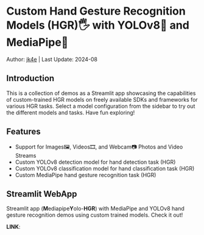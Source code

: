 # Custom Hand Gesture Recognition Models (HGR)🖐️ with YOLOv8🚀 and MediaPipe👋

Author: [jk4e](https://github.com/jk4e) | Last Update: 2024-08

## Introduction

This is a collection of demos as a Streamlit app showcasing the capabilities of custom-trained HGR models on freely available SDKs and frameworks for various HGR tasks. Select a model configuration from the sidebar to try out the different models and tasks.
Have fun exploring!

## Features

- Support for Images🖼️, Videos🎞️, and Webcam📷 Photos and Video Streams
- Custom YOLOv8 detection model for hand detection task (HGR)
- Custom YOLOv8 classification model for hand classification task (HGR)
- Custom MediaPipe hand gesture recognition task (HGR)

## Streamlit WebApp

Streamlit app (**M**ediapipe**Y**olo-**HGR**) with MediaPipe and YOLOv8 hand gesture recognition demos using custom trained models.
Check it out!

**LINK**:
